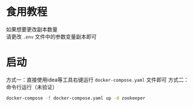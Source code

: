 # 食用教程

  
如果想要更改副本数量  
请更改 `.env` 文件中的参数变量副本即可

# 启动

方式一：直接使用idea等工具右键运行 `docker-compose.yaml` 文件即可
方式二：命令行运行（未验证）

```bash
docker-compose -f docker-compose.yaml up -d zookeeper
```

